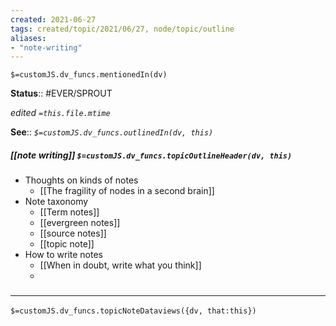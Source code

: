 ```yaml
---
created: 2021-06-27
tags: created/topic/2021/06/27, node/topic/outline
aliases:
- "note-writing"
---
```

`$=customJS.dv_funcs.mentionedIn(dv)`


**Status**:: #EVER/SPROUT 

*edited `=this.file.mtime`*

**See**:: 
*`$=customJS.dv_funcs.outlinedIn(dv, this)`*

##### [[note writing]] `$=customJS.dv_funcs.topicOutlineHeader(dv, this)`
- Thoughts on kinds of notes
	- [[The fragility of nodes in a second brain]]
- Note taxonomy
	- [[Term notes]]
	- [[evergreen notes]]
	- [[source notes]]
	- [[topic note]]
- How to write notes
	- [[When in doubt, write what you think]]
	- 

### <hr class="dataviews"/>
`$=customJS.dv_funcs.topicNoteDataviews({dv, that:this})`